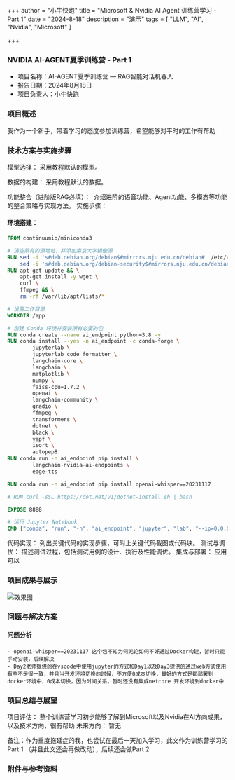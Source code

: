 +++
author = "小牛快跑"
title = "Microsoft & Nvidia AI Agent 训练营学习 - Part 1"
date = "2024-8-18"
description = "演示"
tags = [
    "LLM",
    "AI",
    "Nvidia",
    "Microsoft"
]

+++

### NVIDIA AI-AGENT夏季训练营 - Part 1

- 项目名称：AI-AGENT夏季训练营 — RAG智能对话机器人
- 报告日期：2024年8月18日
- 项目负责人：小牛快跑

### 项目概述

我作为一个新手，带着学习的态度参加训练营，希望能够对平时的工作有帮助

### 技术方案与实施步骤
模型选择： 采用教程默认的模型。

数据的构建： 采用教程默认的数据。

功能整合（进阶版RAG必填）：  介绍进阶的语音功能、Agent功能、多模态等功能的整合策略与实现方法。
实施步骤：
#### 环境搭建： 
```Dockerfile
FROM continuumio/miniconda3

# 清空原有的源地址，并添加南京大学镜像源
RUN sed -i 's#deb.debian.org/debian$#mirrors.nju.edu.cn/debian#' /etc/apt/sources.list.d/debian.sources && \
    sed -i 's#deb.debian.org/debian-security$#mirrors.nju.edu.cn/debian-security#' /etc/apt/sources.list.d/debian.sources
RUN apt-get update && \
    apt-get install -y wget \
    curl \
    ffmpeg && \
    rm -rf /var/lib/apt/lists/*

# 设置工作目录
WORKDIR /app

# 创建 Conda 环境并安装所有必要的包
RUN conda create --name ai_endpoint python=3.8 -y
RUN conda install --yes -n ai_endpoint -c conda-forge \
        jupyterlab \
        jupyterlab_code_formatter \
        langchain-core \
        langchain \
        matplotlib \
        numpy \
        faiss-cpu=1.7.2 \
        openai \
        langchain-community \
        gradio \
        ffmpeg \
        transformers \
        dotnet \
        black \
        yapf \
        isort \
        autopep8
RUN conda run -n ai_endpoint pip install \
        langchain-nvidia-ai-endpoints \
        edge-tts 

RUN conda run -n ai_endpoint pip install openai-whisper==20231117

# RUN curl -sSL https://dot.net/v1/dotnet-install.sh | bash

EXPOSE 8888

# 运行 Jupyter Notebook
CMD ["conda", "run", "-n", "ai_endpoint", "jupyter", "lab", "--ip=0.0.0.0", "--no-browser", "--allow-root", "--NotebookApp.token=''", "--notebook-dir=/app"]
```
代码实现： 列出关键代码的实现步骤，可附上关键代码截图或代码块。
测试与调优： 描述测试过程，包括测试用例的设计、执行及性能调优。
集成与部署： 应用可以


### 项目成果与展示

![效果图](https://niu.fm/posts/image.png "Day 3 最终演示")

### 问题与解决方案
#### 问题分析
    - openai-whisper==20231117 这个包不知为何无论如何不好通过Docker构建，暂时只能手动安装，后续解决
    - Day2老师提供的在vscode中使用jupyter的方式和Day1以及Day3提供的通过web方式使用有些不是很一致，并且当开发环境切换的时候，不方便0成本切换，最好的方式是都部署到docker环境中，0成本切换，因为时间关系，暂时还没有集成netcore 开发环境到docker中

### 项目总结与展望
项目评估： 整个训练营学习初步能够了解到Microsoft以及Nvidia在AI方向成果，以及技术方向，很有帮助
未来方向： 暂无

备注：作为重度拖延症的我，也尝试在最后一天加入学习，此文作为训练营学习的Part 1 （并且此文还会再做改动），后续还会做Part 2


### 附件与参考资料